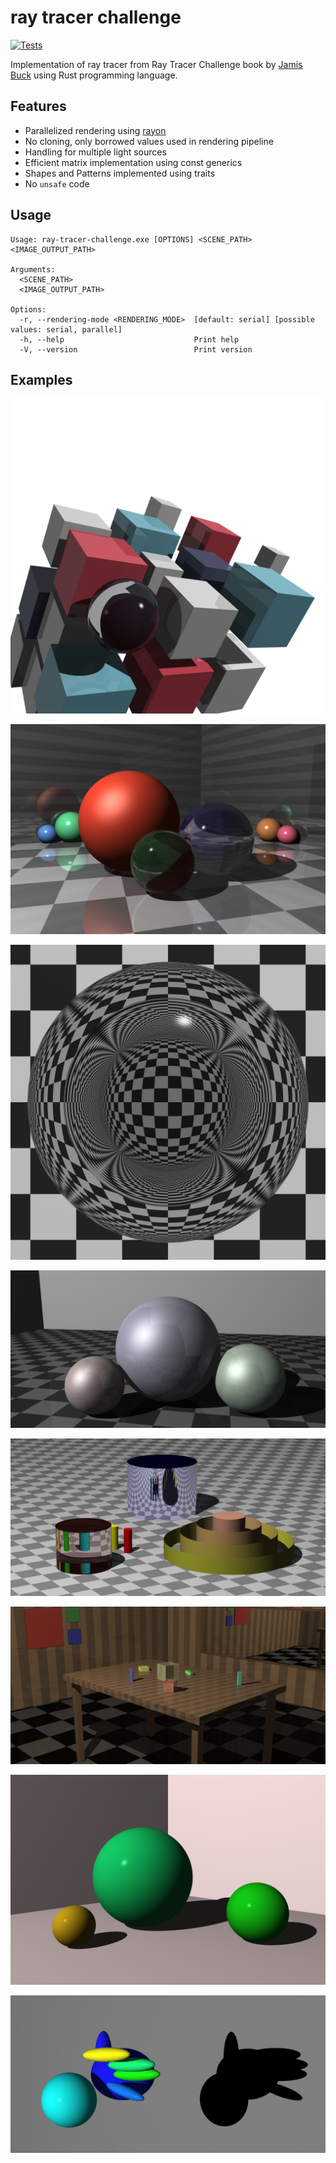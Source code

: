 # ray tracer challenge

[![Tests](https://github.com/przemo199/ray-tracer-challenge-rs/actions/workflows/tests.yaml/badge.svg)](https://github.com/przemo199/ray-tracer-challenge-rs/actions/workflows/tests.yaml)

Implementation of ray tracer from Ray Tracer Challenge book by [Jamis Buck](mailto:jamis@jamisbuck.org) using Rust programming language.

## Features

- Parallelized rendering using [rayon](https://github.com/rayon-rs/rayon)
- No cloning, only borrowed values used in rendering pipeline
- Handling for multiple light sources
- Efficient matrix implementation using const generics
- Shapes and Patterns implemented using traits
- No ```unsafe``` code

## Usage

```
Usage: ray-tracer-challenge.exe [OPTIONS] <SCENE_PATH> <IMAGE_OUTPUT_PATH>

Arguments:
  <SCENE_PATH>
  <IMAGE_OUTPUT_PATH>

Options:
  -r, --rendering-mode <RENDERING_MODE>  [default: serial] [possible values: serial, parallel]
  -h, --help                             Print help
  -V, --version                          Print version
```

## Examples

![](./rendered_images/cover.png)

![](./rendered_images/reflect_refract.png)

![](./rendered_images/refraction.png)

![](./rendered_images/metal.png)

![](./rendered_images/cylinders.png)

![](./rendered_images/table.png)

![](./rendered_images/three_sphere_scene.png)

![](./rendered_images/shadow_puppets.png)
